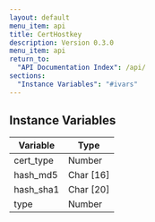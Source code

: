 ```yaml
---
layout: default
menu_item: api
title: CertHostkey
description: Version 0.3.0
menu_item: api
return_to:
  "API Documentation Index": /api/
sections:
  "Instance Variables": "#ivars"
---
```


## <a name="ivars"></a>Instance Variables

| Variable | Type |
| --- | --- |
| <a name="cert_type"></a>cert_type | Number |
| <a name="hash_md5"></a>hash_md5 | Char [16] |
| <a name="hash_sha1"></a>hash_sha1 | Char [20] |
| <a name="type"></a>type | Number |

